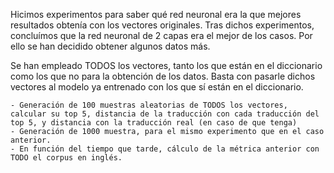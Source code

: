 Hicimos experimentos para saber qué red neuronal era la que mejores resultados obtenía con los vectores originales. Tras dichos experimentos, concluímos que la red neuronal de 2 capas era el mejor de los casos.
Por ello se han decidido obtener algunos datos más.

Se han empleado TODOS los vectores, tanto los que están en el diccionario como los que no para la obtención de los datos. Basta con pasarle dichos vectores al modelo ya entrenado con los que sí están en el diccionario.

	- Generación de 100 muestras aleatorias de TODOS los vectores, calcular su top 5, distancia de la traducción con cada traducción del top 5, y distancia con la traducción real (en caso de que tenga)
	- Generación de 1000 muestra, para el mismo experimento que en el caso anterior.
	- En función del tiempo que tarde, cálculo de la métrica anterior con TODO el corpus en inglés.

